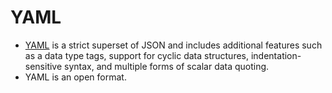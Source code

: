 # YAML
- [YAML](https://en.wikipedia.org/wiki/YAML) is a strict superset of JSON and includes additional features such as a data type tags, support for cyclic data structures, indentation-sensitive syntax, and multiple forms of scalar data quoting. 
- YAML is an open format.